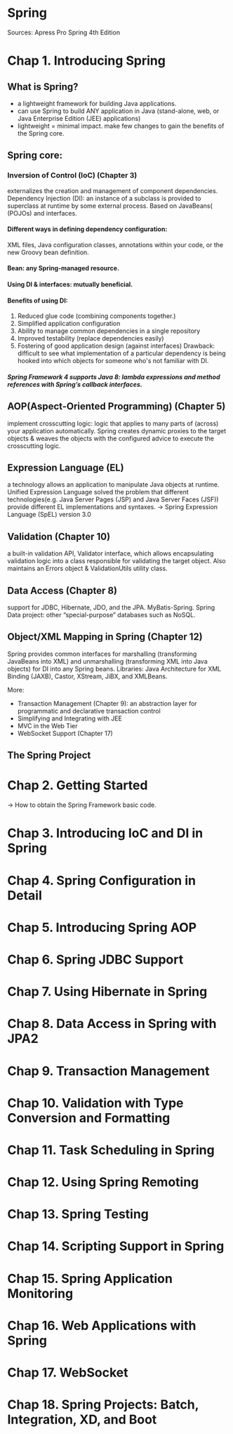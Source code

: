 # Spring

Sources: Apress Pro Spring 4th Edition


# Chap 1. Introducing Spring

## What is Spring?
* a lightweight framework for building Java applications. 
* can use Spring to build ANY application in Java (stand-alone, web, or Java Enterprise Edition (JEE) applications)
* lightweight = minimal impact. make few changes to gain the benefits of the Spring core.

## Spring core:
### Inversion of Control (IoC) (Chapter 3)
externalizes the creation and management of component dependencies. Dependency Injection (DI): an instance of a subclass is provided to superclass at runtime by some external process. Based on JavaBeans( (POJOs) and interfaces.

#### Different ways in defining dependency configuration:
XML files, Java configuration classes, annotations within your code, or the new Groovy bean definition. 

#### Bean: any Spring-managed resource.

#### Using DI & interfaces: mutually beneficial. 

#### Benefits of using DI:
1. Reduced glue code (combining components together.)
2. Simplified application configuration
3. Ability to manage common dependencies in a single repository
4. Improved testability (replace dependencies easily)
5. Fostering of good application design (against interfaces)
Drawback: difficult to see what implementation of a particular dependency is being hooked into which objects for someone who's not familiar with DI.

##### Spring Framework 4 supports Java 8: lambda expressions and method references with Spring’s callback interfaces.

## AOP(Aspect-Oriented Programming)  (Chapter 5)
implement crosscutting logic: logic that applies to many parts of (across) your application automatically.
Spring creates dynamic proxies to the target objects &  weaves the objects with the configured advice to execute the crosscutting logic.

## Expression Language (EL) 
 a technology allows an application to manipulate Java objects at runtime. Unified Expression Language solved the problem that different technologies(e.g. Java Server Pages (JSP) and Java Server Faces (JSF)) provide different EL implementations and syntaxes. -> Spring Expression Language (SpEL) version 3.0

## Validation (Chapter 10)
a built-in validation API, Validator interface, which allows encapsulating validation logic into a class responsible for validating the target object. Also maintains an Errors object & ValidationUtils utility class. 

## Data Access (Chapter 8)
support for JDBC, Hibernate, JDO, and the JPA. MyBatis-Spring. Spring Data project: other “special-purpose” databases such as NoSQL. 

## Object/XML Mapping in Spring (Chapter 12)
Spring provides common interfaces for marshalling (transforming JavaBeans into XML) and unmarshalling (transforming XML into Java objects) for DI into any Spring beans. Libraries: Java Architecture for XML Binding (JAXB), Castor, XStream, JiBX, and XMLBeans. 

More:
* Transaction Management (Chapter 9): an abstraction layer for programmatic and declarative transaction control
* Simplifying and Integrating with JEE
* MVC in the Web Tier
* WebSocket Support (Chapter 17)

## The Spring Project 

# Chap 2. Getting Started
-> How to obtain the Spring Framework basic code.


# Chap 3. Introducing IoC and DI in Spring
# Chap 4. Spring Configuration in Detail
# Chap 5. Introducing Spring AOP
# Chap 6. Spring JDBC Support 
# Chap 7. Using Hibernate in Spring
# Chap 8. Data Access in Spring with JPA2
# Chap 9. Transaction Management
# Chap 10. Validation with Type Conversion and Formatting
# Chap 11. Task Scheduling in Spring
# Chap 12. Using Spring Remoting 
# Chap 13. Spring Testing
# Chap 14. Scripting Support in Spring
# Chap 15. Spring Application Monitoring
# Chap 16. Web Applications with Spring
# Chap 17. WebSocket
# Chap 18. Spring Projects: Batch, Integration, XD, and Boot











